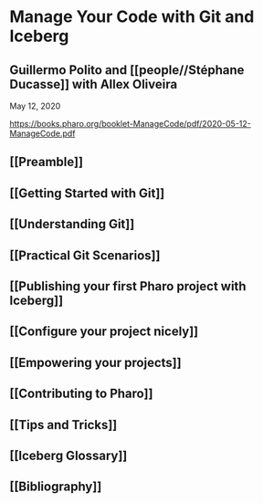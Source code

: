 # Manage Your Code with Git and Iceberg
## Guillermo Polito and [[people//Stéphane Ducasse]] with Allex Oliveira
May 12, 2020

https://books.pharo.org/booklet-ManageCode/pdf/2020-05-12-ManageCode.pdf

## [[Preamble]]
## [[Getting Started with Git]]
## [[Understanding Git]]
## [[Practical Git Scenarios]]
## [[Publishing your first Pharo project with Iceberg]]
## [[Configure your project nicely]]
## [[Empowering your projects]]
## [[Contributing to Pharo]]
## [[Tips and Tricks]]
## [[Iceberg Glossary]]
## [[Bibliography]]
